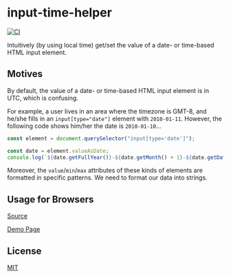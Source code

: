 input-time-helper
==========

[![CI](https://github.com/magiclen/input-time-helper/actions/workflows/ci.yml/badge.svg)](https://github.com/magiclen/input-time-helper/actions/workflows/ci.yml)

Intuitively (by using local time) get/set the value of a date- or time-based HTML input element.

## Motives

By default, the value of a date- or time-based HTML input element is in UTC, which is confusing.

For example, a user lives in an area where the timezone is GMT-8, and he/she fills in an `input[type="date"]` element with `2010-01-11`. However, the following code shows him/her the date is `2010-01-10`...

```typescript
const element = document.querySelector("input[type='date']");

const date = element.valueAsDate;
console.log(`${date.getFullYear()}-${date.getMonth() + 1}-${date.getDate()}`);
```

Moreover, the `value`/`min`/`max` attributes of these kinds of elements are formatted in specific patterns. We need to format our data into strings.

## Usage for Browsers

[Source](demo.html)

[Demo Page](https://rawcdn.githack.com/magiclen/input-time-helper/master/demo.html)

## License

[MIT](LICENSE)